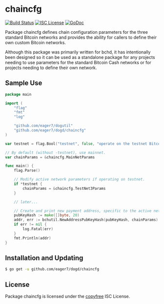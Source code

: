 chaincfg
========

[![Build Status](https://travis-ci.org/eager7/dogd.png?branch=master)](https://travis-ci.org/eager7/dogd)
[![ISC License](http://img.shields.io/badge/license-ISC-blue.svg)](http://copyfree.org)
[![GoDoc](https://img.shields.io/badge/godoc-reference-blue.svg)](http://godoc.org/github.com/eager7/dogd/chaincfg)

Package chaincfg defines chain configuration parameters for the three standard
Bitcoin networks and provides the ability for callers to define their own custom
Bitcoin networks.

Although this package was primarily written for bchd, it has intentionally been
designed so it can be used as a standalone package for any projects needing to
use parameters for the standard Bitcoin Cash networks or for projects needing to
define their own network.

## Sample Use

```Go
package main

import (
	"flag"
	"fmt"
	"log"

	"github.com/eager7/dogutil"
	"github.com/eager7/dogd/chaincfg"
)

var testnet = flag.Bool("testnet", false, "operate on the testnet Bitcoin network")

// By default (without -testnet), use mainnet.
var chainParams = &chaincfg.MainNetParams

func main() {
	flag.Parse()

	// Modify active network parameters if operating on testnet.
	if *testnet {
		chainParams = &chaincfg.TestNet3Params
	}

	// later...

	// Create and print new payment address, specific to the active network.
	pubKeyHash := make([]byte, 20)
	addr, err := bchutil.NewAddressPubKeyHash(pubKeyHash, chainParams)
	if err != nil {
		log.Fatal(err)
	}
	fmt.Println(addr)
}
```

## Installation and Updating

```bash
$ go get -u github.com/eager7/dogd/chaincfg
```

## License

Package chaincfg is licensed under the [copyfree](http://copyfree.org) ISC
License.
